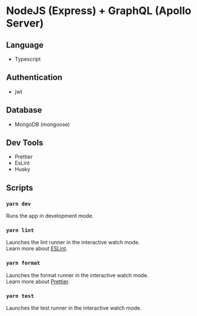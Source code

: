 # NodeJS (Express) + GraphQL (Apollo Server)

## Language

- Typescript

## Authentication

- jwt

## Database

- MongoDB (mongoose)

## Dev Tools

- Prettier
- EsLint
- Husky

## Scripts

### `yarn dev`

Runs the app in development mode.

### `yarn lint`

Launches the lint runner in the interactive watch mode.<br />
Learn more about [ESLint](https://eslint.org/docs/user-guide/getting-started).

### `yarn format`

Launches the format runner in the interactive watch mode.<br />
Learn more about [Prettier](https://prettier.io/).

### `yarn test`

Launches the test runner in the interactive watch mode.<br />
